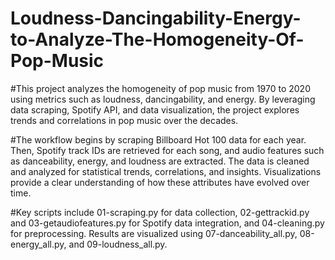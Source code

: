 # Loudness-Dancingability-Energy-to-Analyze-The-Homogeneity-Of-Pop-Music

#This project analyzes the homogeneity of pop music from 1970 to 2020 using metrics such as loudness, dancingability, and energy. By leveraging data scraping, Spotify API, and data visualization, the project explores trends and correlations in pop music over the decades.

#The workflow begins by scraping Billboard Hot 100 data for each year. Then, Spotify track IDs are retrieved for each song, and audio features such as danceability, energy, and loudness are extracted. The data is cleaned and analyzed for statistical trends, correlations, and insights. Visualizations provide a clear understanding of how these attributes have evolved over time.

#Key scripts include 01-scraping.py for data collection, 02-gettrackid.py and 03-getaudiofeatures.py for Spotify data integration, and 04-cleaning.py for preprocessing. Results are visualized using 07-danceability_all.py, 08-energy_all.py, and 09-loudness_all.py.
